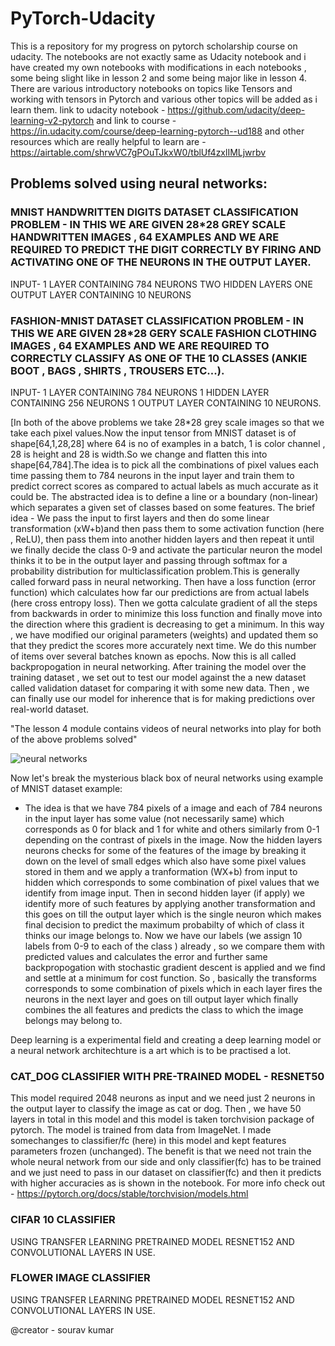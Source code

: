 # PyTorch-Udacity
This is a repository for my progress on pytorch scholarship course on udacity.
The notebooks are not exactly same as Udacity notebook and i have created my own notebooks with modifications in each notebooks , some being slight like in lesson 2 and some being major like in lesson 4.
There are various introductory notebooks on topics like Tensors and working with tensors in Pytorch and various other topics will be added as i learn them.
link to udacity notebook - https://github.com/udacity/deep-learning-v2-pytorch
and link to course - https://in.udacity.com/course/deep-learning-pytorch--ud188
and other resources which are really helpful to learn are -
https://airtable.com/shrwVC7gPOuTJkxW0/tblUf4zxlIMLjwrbv

## Problems solved using neural networks:
### MNIST HANDWRITTEN DIGITS DATASET CLASSIFICATION PROBLEM - IN THIS WE ARE GIVEN 28\*28 GREY SCALE HANDWRITTEN IMAGES , 64 EXAMPLES AND WE ARE REQUIRED TO PREDICT THE DIGIT CORRECTLY BY FIRING AND ACTIVATING ONE OF THE NEURONS IN THE OUTPUT LAYER.
INPUT- 1 LAYER CONTAINING 784 NEURONS 
TWO HIDDEN LAYERS
ONE OUTPUT LAYER CONTAINING 10 NEURONS

### FASHION-MNIST DATASET CLASSIFICATION PROBLEM - IN THIS WE ARE GIVEN 28\*28 GERY SCALE FASHION CLOTHING IMAGES , 64 EXAMPLES AND WE ARE REQUIRED TO CORRECTLY CLASSIFY AS ONE OF THE 10 CLASSES (ANKIE BOOT , BAGS , SHIRTS , TROUSERS ETC...).
INPUT- 1 LAYER CONTAINING 784 NEURONS
1 HIDDEN LAYER CONTAINING 256 NEURONS
1 OUTPUT LAYER CONTAINING 10 NEURONS.

[In both of the above problems we take 28\*28 grey scale images so that we take each pixel values.Now the input tensor from MNIST dataset is of shape\[64,1,28,28\] where 64 is no of examples in a batch, 1 is color channel , 28 is height and 28 is width.So we change and flatten this into shape\[64,784\].The idea is to pick all the combinations of pixel values each time passing them to 784 neurons in the input layer  and train them to predict correct scores as compared to actual labels as much accurate as it could be.
The abstracted idea is to define a line or a boundary (non-linear) which separates a given set of classes based on some features.
The brief idea - 
We pass the input to first layers and then do some linear transformation (xW+b)and then pass them to some activation function (here , ReLU), then pass them into another hidden layers and then repeat it until we finally decide the class 0-9 and activate the particular neuron the model thinks it to be in the output layer and passing through softmax for a probability distribution for multiclassification problem.This is generally called forward pass in neural networking.
Then have a loss function (error function) which calculates how far our predictions are from actual labels (here cross entropy loss).
Then we gotta calculate gradient of all the steps from backwards in order to minimize this loss function and finally move into the direction where this gradient is decreasing to get a minimum.
In this way , we have modified our original parameters (weights) and updated them so that they predict the scores more accurately next time.
We do this number of items over several batches known as epochs.
Now this is all called backpropogation in neural networking.
After training the model over the training dataset , we set out to test our model against the a new dataset called validation dataset for comparing it with some new data.
Then , we can finally use our model for inherence that is for making predictions over real-world dataset.

"The lesson 4 module contains videos of neural networks into play for both of the above problems solved" 

![neural networks](https://user-images.githubusercontent.com/33771969/50480811-382b0080-0a04-11e9-8e74-76f50ff9852a.jpeg)

Now let's break the mysterious black box of neural networks using example of MNIST dataset example:
* The idea is that we have 784 pixels of a image and each of 784 neurons in the input layer has some value (not necessarily same) which corresponds as 0 for black and 1 for white and others similarly from 0-1 depending on the contrast of pixels in the image.
Now the hidden layers neurons checks for some of the features of the image by breaking it down on the level of small edges which also have some pixel values stored in them and we apply a tranformation (WX+b) from input to hidden which corresponds to some combination of pixel values that we identify from image input.
Then in second hidden layer (if apply) we identify more of such features by applying another transformation and this goes on till the output layer which is the single neuron which makes final decision to predict the maximum probabilty of which of class it thinks our image belongs to.
Now we have our labels (we assign 10 labels from 0-9 to each of the class ) already , so we compare them with predicted values and calculates the error and further same backpropogation with stochastic gradient descent is applied and we find and settle at a minimum for cost function.
So , basically the transforms corresponds to some combination of pixels which in each layer fires the neurons in the next layer and goes on till output layer which finally combines the all features and predicts the class to which the image belongs may belong to.

Deep learning is a experimental field and creating a deep learning model or a neural network architechture is a art which is to be practised a lot.

### CAT_DOG CLASSIFIER WITH PRE-TRAINED MODEL - RESNET50
This model required 2048 neurons as input and we need just 2 neurons in the output layer to classify the image as cat or dog.
Then , we have 50 layers in total in this model and this model is taken torchvision package of pytorch.
The model is trained from data from ImageNet.
I made somechanges to classifier/fc (here) in this model and kept features parameters frozen (unchanged).
The benefit is that we need not train the whole neural network from our side and only classifier(fc) has to be trained and we just need to pass in our dataset on classifier(fc) and then it predicts with higher accuracies as is shown in the notebook.
For more info check out -
https://pytorch.org/docs/stable/torchvision/models.html

### CIFAR 10 CLASSIFIER 
USING TRANSFER LEARNING PRETRAINED MODEL RESNET152 AND CONVOLUTIONAL LAYERS IN USE.

### FLOWER IMAGE CLASSIFIER
USING TRANSFER LEARNING PRETRAINED MODEL RESNET152 AND CONVOLUTIONAL LAYERS IN USE.

@creator - sourav kumar
